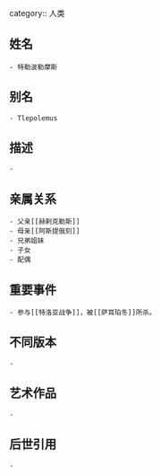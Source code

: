 category:: 人类
## 姓名
	- 特勒波勒摩斯
## 别名
	- Tlepolemus
## 描述
	-
## 亲属关系
	- 父亲[[赫剌克勒斯]]
	- 母亲[[阿斯提俄刻]]
	- 兄弟姐妹
	- 子女
	- 配偶
## 重要事件
	- 参与[[特洛亚战争]]，被[[萨耳珀冬]]所杀。
## 不同版本
	-
## 艺术作品
	-
## 后世引用
	-
